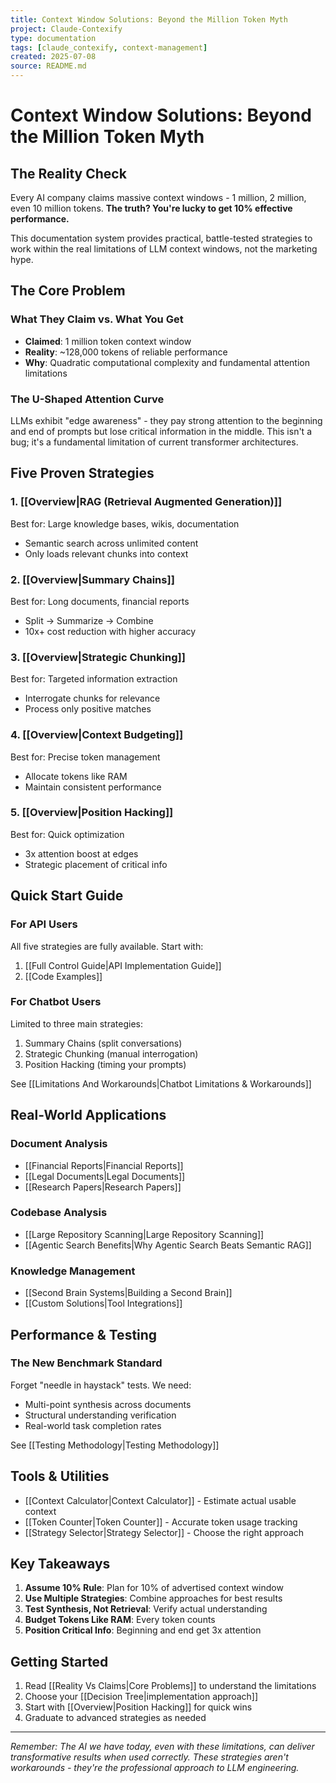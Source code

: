 ```yaml
---
title: Context Window Solutions: Beyond the Million Token Myth
project: Claude-Contexify
type: documentation
tags: [claude_contexify, context-management]
created: 2025-07-08
source: README.md
---
```


# Context Window Solutions: Beyond the Million Token Myth

## The Reality Check

Every AI company claims massive context windows - 1 million, 2 million, even 10 million tokens. **The truth? You're lucky to get 10% effective performance.**

This documentation system provides practical, battle-tested strategies to work within the real limitations of LLM context windows, not the marketing hype.

## The Core Problem

### What They Claim vs. What You Get
- **Claimed**: 1 million token context window
- **Reality**: ~128,000 tokens of reliable performance
- **Why**: Quadratic computational complexity and fundamental attention limitations

### The U-Shaped Attention Curve
LLMs exhibit "edge awareness" - they pay strong attention to the beginning and end of prompts but lose critical information in the middle. This isn't a bug; it's a fundamental limitation of current transformer architectures.

## Five Proven Strategies

### 1. [[Overview|RAG (Retrieval Augmented Generation)]]
Best for: Large knowledge bases, wikis, documentation
- Semantic search across unlimited content
- Only loads relevant chunks into context

### 2. [[Overview|Summary Chains]]
Best for: Long documents, financial reports
- Split → Summarize → Combine
- 10x+ cost reduction with higher accuracy

### 3. [[Overview|Strategic Chunking]]
Best for: Targeted information extraction
- Interrogate chunks for relevance
- Process only positive matches

### 4. [[Overview|Context Budgeting]]
Best for: Precise token management
- Allocate tokens like RAM
- Maintain consistent performance

### 5. [[Overview|Position Hacking]]
Best for: Quick optimization
- 3x attention boost at edges
- Strategic placement of critical info

## Quick Start Guide

### For API Users
All five strategies are fully available. Start with:
1. [[Full Control Guide|API Implementation Guide]]
2. [[Code Examples]]

### For Chatbot Users
Limited to three main strategies:
1. Summary Chains (split conversations)
2. Strategic Chunking (manual interrogation)
3. Position Hacking (timing your prompts)

See [[Limitations And Workarounds|Chatbot Limitations & Workarounds]]

## Real-World Applications

### Document Analysis
- [[Financial Reports|Financial Reports]]
- [[Legal Documents|Legal Documents]]
- [[Research Papers|Research Papers]]

### Codebase Analysis
- [[Large Repository Scanning|Large Repository Scanning]]
- [[Agentic Search Benefits|Why Agentic Search Beats Semantic RAG]]

### Knowledge Management
- [[Second Brain Systems|Building a Second Brain]]
- [[Custom Solutions|Tool Integrations]]

## Performance & Testing

### The New Benchmark Standard
Forget "needle in haystack" tests. We need:
- Multi-point synthesis across documents
- Structural understanding verification
- Real-world task completion rates

See [[Testing Methodology|Testing Methodology]]

## Tools & Utilities

- [[Context Calculator|Context Calculator]] - Estimate actual usable context
- [[Token Counter|Token Counter]] - Accurate token usage tracking
- [[Strategy Selector|Strategy Selector]] - Choose the right approach

## Key Takeaways

1. **Assume 10% Rule**: Plan for 10% of advertised context window
2. **Use Multiple Strategies**: Combine approaches for best results
3. **Test Synthesis, Not Retrieval**: Verify actual understanding
4. **Budget Tokens Like RAM**: Every token counts
5. **Position Critical Info**: Beginning and end get 3x attention

## Getting Started

1. Read [[Reality Vs Claims|Core Problems]] to understand the limitations
2. Choose your [[Decision Tree|implementation approach]]
3. Start with [[Overview|Position Hacking]] for quick wins
4. Graduate to advanced strategies as needed

---

*Remember: The AI we have today, even with these limitations, can deliver transformative results when used correctly. These strategies aren't workarounds - they're the professional approach to LLM engineering.*